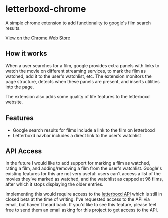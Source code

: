 # letterboxd-chrome
A simple chrome extension to add functionality to google's film search results.

[View on the Chrome Web Store](https://chromewebstore.google.com/detail/ajjnboiblcinhjipfepacahbmfhdhkad)

## How it works

When a user searches for a film, google provides extra panels with links to watch the movie on different streaming services, to mark the film as watched, add it to the user's watchlist, etc. The extension monitors the page structure, detects when these panels are present, and inserts utilities into the page.

The extension also adds some quality of life features to the letterboxd website.

## Features
- Google search results for films include a link to the film on letterboxd
- Letterboxd navbar includes a direct link to the user's watchlist

## API Access

In the future I would like to add support for marking a film as watched, rating a film, and adding/removing a film from the user's watchlist. Google's existing features for this are not very useful: users can't access a list of the movies they've marked as watched, and the watchlist as capped at 96 films, after which it stops displaying the older entries.

 Implementing this would require access to the [letterboxd API](https://letterboxd.com/api-beta/) which is still in closed beta at the time of writing. I've requested access to the API via email, but haven't heard back. If you'd like to see this feature, please feel free to send them an email asking for this project to get access to the API.